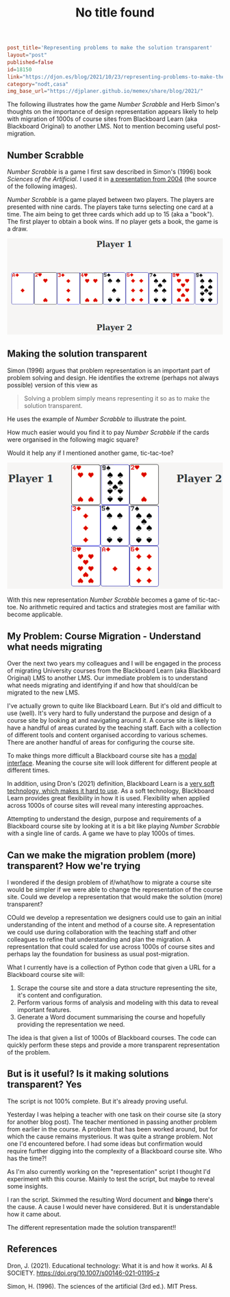 ﻿---
title: No title found
---
```toml
post_title='Representing problems to make the solution transparent'
layout="post"
published=false
id=18150
link="https://djon.es/blog/2021/10/23/representing-problems-to-make-the-solution-transparent-blackboard-course-sites"
category="nodt,casa"
img_base_url="https://djplaner.github.io/memex/share/blog/2021/"
```



The following illustrates how the game _Number Scrabble_ and Herb Simon's thoughts on the importance of design representation appears likely to help with migration of 1000s of course sites from Blackboard Learn (aka Blackboard Original) to another LMS. Not to mention becoming useful post-migration.

## Number Scrabble

_Number Scrabble_ is a game I first saw described in Simon's (1996) book _Sciences of the Artificial_. I used it in [a presentation from 2004](https://web.archive.org/web/20060830061405/http://cq-pan.cqu.edu.au/david-jones/Publications/Presentations/2004/Conceptualisation/5/index.html) (the source of the following images). 

_Number Scrabble_ is a game played between two players. The players are presented with nine cards. The players take turns selecting one card at a time. The aim being to get three cards which add up to 15 (aka a "book"). The first player to obtain a book wins. If no player gets a book, the game is a draw.

![Basic number scrabble](images/2021-10-23-15-53-29.png)

## Making the solution transparent

Simon (1996) argues that problem representation is an important part of problem solving and design. He identifies the extreme (perhaps not always possible) version of this view as 
> Solving a problem simply means representing it so as to make the solution transparent.

He uses the example of _Number Scrabble_ to illustrate the point. 

How much easier would you find it to pay _Number Scrabble_ if the cards were organised in the following magic square?

Would it help any if I mentioned another game, tic-tac-toe?

![Number scrabble's magic square](images/2021-10-23-16-01-20.png)

With this new representation _Number Scrabble_ becomes a game of tic-tac-toe. No arithmetic required and tactics and strategies most are familiar with become applicable.

## My Problem: Course Migration - Understand what needs migrating

Over the next two years my colleagues and I will be engaged in the process of migrating University courses from the Blackboard Learn (aka Blackboard Original) LMS to another LMS. Our immediate problem is to understand what needs migrating and identifying if and how that should/can be migrated to the new LMS.

I've actually grown to quite like Blackboard Learn. But it's old and difficult to use (well). It's very hard to fully understand the purpose and design of a course site by looking at and navigating around it. A course site is likely to have a handful of areas curated by the teaching staff. Each with a collection of different tools and content organised according to various schemes.  There are another handful of areas for configuring the course site. 

To make things more difficult a Blackboard course site has a [modal interface](https://en.wikipedia.org/wiki/Mode_(user_interface)). Meaning the course site will look different for different people at different times. 

In addition, using Dron's (2021) definition, Blackboard Learn is a [very soft technology, which makes it hard to use](https://djon.es/blog/2021/06/04/exploring-drons-definition-of-educational-technology/#hard-is-easy-soft-is-hard). As a soft technology, Blackboard Learn provides great flexibility in how it is used. Flexibility when applied across 1000s of course sites will reveal many interesting approaches.

Attempting to understand the design, purpose and requirements of a Blackboard course site by looking at it is a bit like playing _Number Scrabble_ with a single line of cards. A game we have to play 1000s of times.

## Can we make the migration problem (more) transparent? How we're trying

I wondered if the design problem of if/what/how to migrate a course site would be simpler if we were able to change the representation of the course site. Could we develop a representation that would make the solution (more) transparent?

COuld we develop a representation we designers could use to gain an initial understanding of the intent and method of a course site. A representation we could use during collaboration with the teaching staff and other colleagues to refine that understanding and plan the migration. A representation that could scaled for use across 1000s of course sites and perhaps lay the foundation for business as usual post-migration.

What I currently have is a collection of Python code that given a URL for a Blackboard course site will: 

1. Scrape the course site and store a data structure representing the site, it's content and configuration.
2. Perform various forms of analysis and modeling with this data to reveal important features.
3. Generate a Word document summarising the course and hopefully providing the representation we need.

The idea is that given a list of 1000s of Blackboard courses. The code can quickly perform these steps and provide a more transparent representation of the problem.

## But is it useful? Is it making solutions transparent? Yes

The script is not 100% complete. But it's already proving useful.

Yesterday I was helping a teacher with one task on their course site (a story for another blog post). The teacher mentioned in passing another problem from earlier in the course. A problem that has been worked around, but for which the cause remains mysterious. It was quite a strange problem. Not one I'd encountered before. I had some ideas but confirmation would require further digging into the complexity of a Blackboard course site. Who has the time?!

As I'm also currently working on the "representation" script I thought I'd experiment with this course. Mainly to test the script, but maybe to reveal some insights.

I ran the script. Skimmed the resulting Word document and **bingo** there's the cause. A cause I would never have considered. But it is understandable how it came about.

The different representation made the solution transparent!!

## References

Dron, J. (2021). Educational technology: What it is and how it works. AI & SOCIETY. https://doi.org/10.1007/s00146-021-01195-z

Simon, H. (1996). The sciences of the artificial (3rd ed.). MIT Press.